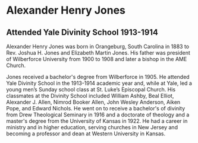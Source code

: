 # Alexander Henry Jones
## Attended Yale Divinity School 1913-1914
Alexander Henry Jones was born in Orangeburg, South Carolina in 1883 to Rev. Joshua H. Jones and Elizabeth Martin Jones. His father was president of Wilberforce University from 1900 to 1908 and later a bishop in the AME Church.

Jones received a bachelor's degree from Wilberforce in 1905. He attended Yale Divinity School in the 1913-1914 academic year and, while at Yale, led a young men’s Sunday school class at St. Luke’s Episcopal Church. His classmates at the Divinity School included William Ashby, Beal Elliot, Alexander J. Allen, Nimrod Booker Allen, John Wesley Anderson, Aiken Pope, and Edward Nichols. He went on to receive a bachelor's of divinity from Drew Theological Seminary in 1916 and a doctorate of theology and a master's degree from the University of Kansas in 1922. He had a career in ministry and in higher education, serving churches in New Jersey and becoming a professor and dean at Western University in Kansas.
